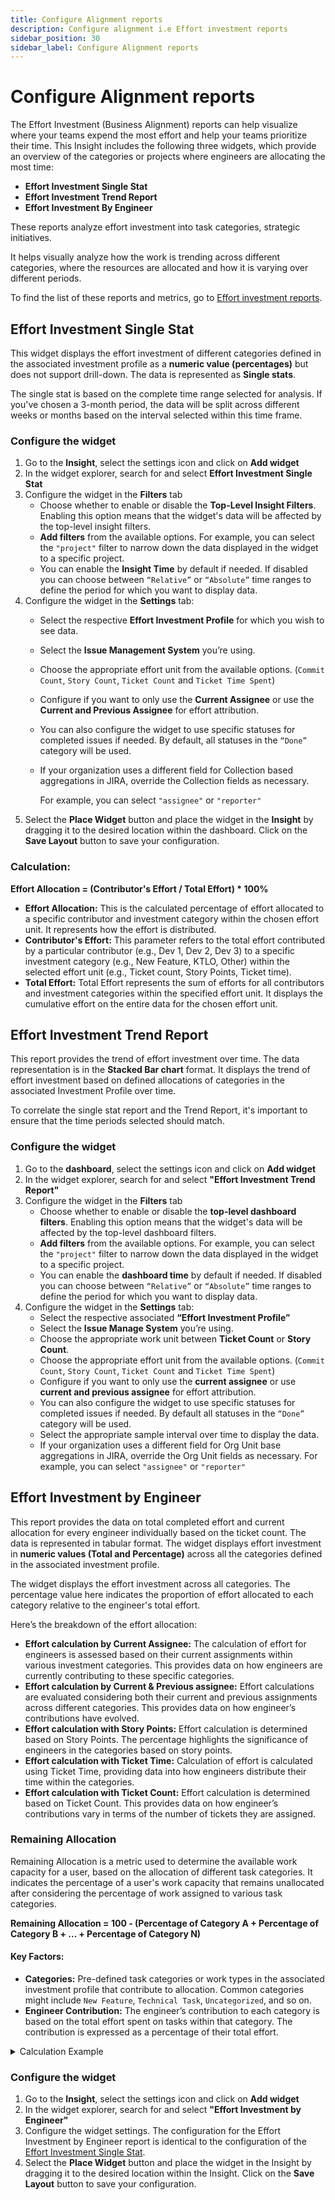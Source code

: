 ```yaml
---
title: Configure Alignment reports
description: Configure alignment i.e Effort investment reports
sidebar_position: 30
sidebar_label: Configure Alignment reports
---
```



# Configure Alignment reports

The Effort Investment (Business Alignment) reports can help visualize where your teams expend the most effort and help your teams prioritize their time. This Insight includes the following three widgets, which provide an overview of the categories or projects where engineers are allocating the most time:

* **Effort Investment Single Stat**
* **Effort Investment Trend Report**
* **Effort Investment By Engineer**

These reports analyze effort investment into task categories, strategic initiatives.&#x20;

It helps  visually analyze how the work is trending across different categories, where the resources are allocated and how it is varying over different periods.

To find the list of these reports and metrics, go to [Effort investment reports](./effort-investment-metrics.md).

## Effort Investment Single Stat

This widget displays the effort investment of different categories defined in the associated investment profile as a **numeric value (percentages)** but does not support drill-down. The data is represented as **Single stats**.

The single stat is based on the complete time range selected for analysis. If you've chosen a 3-month period, the data will be split across different weeks or months based on the interval selected within this time frame.

### Configure the widget

1. Go to the **Insight**, select the settings icon and click on **Add widget**
2. In the widget explorer, search for and select **Effort Investment Single Stat**
3. Configure the widget in the **Filters** tab
   * Choose whether to enable or disable the **Top-Level Insight Filters**. Enabling this option means that the widget's data will be affected by the top-level insight filters.
   * **Add filters** from the available options. For example, you can select the `"project"` filter to narrow down the data displayed in the widget to a specific project.
   * You can enable the **Insight Time** by default if needed. If disabled you can choose between `“Relative”` or `“Absolute”` time ranges to define the period for which you want to display data.
4. Configure the widget in the **Settings** tab:
   * Select the respective **Effort Investment Profile** for which you wish to see data.
   * Select the **Issue Management System** you’re using.
   * Choose the appropriate effort unit from the available options. (`Commit Count`, `Story Count`, `Ticket Count` and `Ticket Time Spent`)
   * Configure if you want to only use the **Current Assignee** or use the **Current and Previous Assignee** for effort attribution.
   * You can also configure the widget to use specific statuses for completed issues if needed. By default, all statuses in the `“Done”` category will be used.
   * If your organization uses a different field for Collection based aggregations in JIRA, override the Collection fields as necessary. 
     
     For example, you can select `"assignee"` or `"reporter"`
5. Select the **Place Widget** button and place the widget in the **Insight** by dragging it to the desired location within the dashboard. Click on the **Save Layout** button to save your configuration.

### Calculation:

**Effort Allocation = (Contributor's Effort / Total Effort) \* 100%**&#x20;

* **Effort Allocation:** This is the calculated percentage of effort allocated to a specific contributor and investment category within the chosen effort unit. It represents how the effort is distributed.
* **Contributor's Effort:** This parameter refers to the total effort contributed by a particular contributor (e.g., Dev 1, Dev 2, Dev 3) to a specific investment category (e.g., New Feature, KTLO, Other) within the selected effort unit (e.g., Ticket count, Story Points, Ticket time).
* **Total Effort:** Total Effort represents the sum of efforts for all contributors and investment categories within the specified effort unit. It displays the cumulative effort on the entire data for the chosen effort unit.

## Effort Investment Trend Report

This report provides the trend of effort investment over time. The data representation is in the **Stacked Bar chart** format. It displays the trend of effort investment based on defined allocations of categories in the associated Investment Profile over time.

To correlate the single stat report and the Trend Report, it's important to ensure that the time periods selected should match.

### Configure the widget

1. Go to the **dashboard**, select the settings icon and click on **Add widget**
2. In the widget explorer, search for and select **"Effort Investment Trend Report"**
3. Configure the widget in the **Filters** tab
   * Choose whether to enable or disable the **top-level dashboard filters**. Enabling this option means that the widget's data will be affected by the top-level dashboard filters.
   * **Add filters** from the available options. For example, you can select the `"project"` filter to narrow down the data displayed in the widget to a specific project.
   * You can enable the **dashboard time** by default if needed. If disabled you can choose between `“Relative”` or `“Absolute”` time ranges to define the period for which you want to display data.
4. Configure the widget in the **Settings** tab:
   * Select the respective associated **“Effort Investment Profile”**
   * Select the **Issue Manage System** you’re using.
   * Choose the appropriate work unit between **Ticket Count** or **Story Count**.
   * Choose the appropriate effort unit from the available options. (`Commit Count`, `Story Count`, `Ticket Count` and `Ticket Time Spent`)
   * Configure if you want to only use the **current assignee** or use **current and previous assignee** for effort attribution.
   * You can also configure the widget to use specific statuses for completed issues if needed. By default all statuses in the `“Done”` category will be used.
   * Select the appropriate sample interval over time to display the data.
   * If your organization uses a different field for Org Unit base aggregations in JIRA, override the Org Unit fields as necessary. For example, you can select `"assignee"` or `"reporter"`

## Effort Investment by Engineer

This report provides the data on total completed effort and current allocation for every engineer individually based on the ticket count. The data is represented in tabular format. The widget displays effort investment in **numeric values (Total and Percentage)** across all the categories defined in the associated investment profile.

The widget displays the effort investment across all categories. The percentage value here indicates the proportion of effort allocated to each category relative to the engineer's total effort.

Here’s the breakdown of the effort allocation:

* **Effort calculation by Current Assignee:** The calculation of effort for engineers is assessed based on their current assignments within various investment categories. This provides data on how engineers are currently contributing to these specific categories.
* **Effort calculation by Current & Previous assignee:** Effort calculations are evaluated considering both their current and previous assignments across different categories. This provides data on how engineer’s contributions have evolved.
* **Effort calculation with Story Points:** Effort calculation is determined based on Story Points. The percentage highlights the significance of engineers in the categories based on story points.
* **Effort calculation with Ticket Time:** Calculation of effort is calculated using Ticket Time, providing data into how engineers distribute their time within the categories.
* **Effort calculation with Ticket Count:** Effort calculation is determined based on Ticket Count. This provides data on how engineer’s contributions vary in terms of the number of tickets they are assigned.

### Remaining Allocation

Remaining Allocation is a metric used to determine the available work capacity for a user, based on the allocation of different task categories. It indicates the percentage of a user's work capacity that remains unallocated after considering the percentage of work assigned to various task categories.

**Remaining Allocation = 100 - (Percentage of Category A + Percentage of Category B + ... + Percentage of Category N)**

#### Key Factors:&#x20;

* **Categories:** Pre-defined task categories or work types in the associated investment profile that contribute to allocation. Common categories might include `New Feature`, `Technical Task`, `Uncategorized`, and so on.&#x20;
* **Engineer Contribution:** The engineer’s contribution to each category is based on the total effort spent on tasks within that category. The contribution is expressed as a percentage of their total effort.

<details>

<summary>Calculation Example</summary>

Let's consider a scenario where a user, User X, is assigned tasks in two categories, "Category A" and "Category B."&#x20;

User X has a total of 50 tasks assigned in "Category A" with a total effort of 40 hours.&#x20;

User X has a total of 20 tasks assigned in "Category B" with a total effort of 10 hours.&#x20;

Calculation:

Calculate the percentage of User X's contribution to "Category A": Percentage for "Category A" = (Effort in "Category A" / Total Effort) * 100

In this case, it's (40 / (40 + 10)) * 100 = 80%.

Calculate the percentage of User X's contribution to "Category B": Percentage for "Category B" = (Effort in "Category B" / Total Effort) * 100

In this case, it's (10 / (40 + 10)) * 100 = 20%.

Calculate Remaining Allocation: Remaining Allocation = 100 - (Percentage of Category A + Percentage of Category B)

Remaining Allocation = 100 - (80% + 20%) = 100 - 100% = 0%

In this example, User X's "Remaining Allocation" is 0%, indicating that their entire work capacity has been allocated across "Category A" and "Category B." There is no unallocated work capacity.

</details>

### Configure the widget

1. Go to the **Insight**, select the settings icon and click on **Add widget**
2. In the widget explorer, search for and select **"Effort Investment by Engineer"**
3. Configure the widget settings. The configuration for the Effort Investment by Engineer report is identical to the configuration of the [Effort Investment Single Stat](./configure-alignment-reports#effort-investment-single-stat).
4. Select the **Place Widget** button and place the widget in the Insight by dragging it to the desired location within the Insight. Click on the **Save Layout** button to save your configuration.